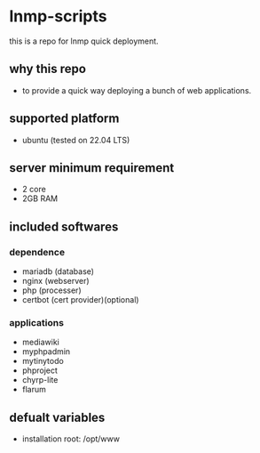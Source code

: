 # lnmp-scripts
this is a repo for lnmp quick deployment.
## why this repo
- to provide a quick way deploying a bunch of web applications.

## supported platform
- ubuntu (tested on 22.04 LTS)

## server minimum requirement
- 2 core
- 2GB RAM

## included softwares
### dependence
- mariadb (database)
- nginx (webserver)
- php (processer)
- certbot (cert provider)(optional)

### applications
- mediawiki
- myphpadmin
- mytinytodo
- phproject
- chyrp-lite
- flarum

## defualt variables
- installation root: /opt/www
